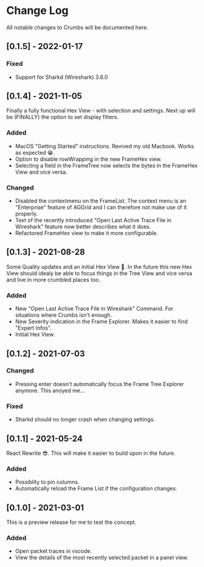 # Change Log

All notable changes to Crumbs will be documented here.
## [0.1.5] - 2022-01-17

### Fixed
- Support for Sharkd (Wireshark) 3.6.0

## [0.1.4] - 2021-11-05
Finally a fully functional Hex View - with selection and settings. Next up will be (FINALLY) the option to set display filters.

### Added
- MacOS "Getting Started" instructions. Revived my old Macbook. Works as expected 😁.
- Option to disable rowWrapping in the new FrameHex view.
- Selecting a field in the FrameTree now selects the bytes in the FrameHex View and vice versa.

### Changed
- Disabled the contextmenu on the FrameList. The context menu is an "Enterprise" feature of AGGrid and I can therefore not make use of it properly.
- Text of the recently introduced "Open Last Active Trace File in Wireshark" feature now better describes what it does.
- Refactored FrameHex view to make it more configurable.

## [0.1.3] - 2021-08-28
Some Quality updates and an initial Hex View 🎉. In the future this new Hex View should idealy be able to focus things in the Tree View and vice versa and live in more crumbled places too.

### Added
- New "Open Last Active Trace File in Wireshark" Command. For situations where Crumbs isn't enough.
- New Severity indication in the Frame Explorer. Makes it easier to find "Expert Infos".
- Initial Hex View.

## [0.1.2] - 2021-07-03

### Changed
- Pressing enter doesn't automatically focus the Frame Tree Explorer anymore. This anoyed me...

### Fixed
- Sharkd should no longer crash when changing settings.

## [0.1.1] - 2021-05-24
React Rewrite 😎. This will make it easier to build upon in the future.

### Added
- Possiblity to pin columns.
- Automatically reload the Frame List if the configuration changes.

## [0.1.0] - 2021-03-01
This is a preview release for me to test the concept.

### Added
- Open packet traces in vscode.
- View the details of the most recently selected packet in a panel view.